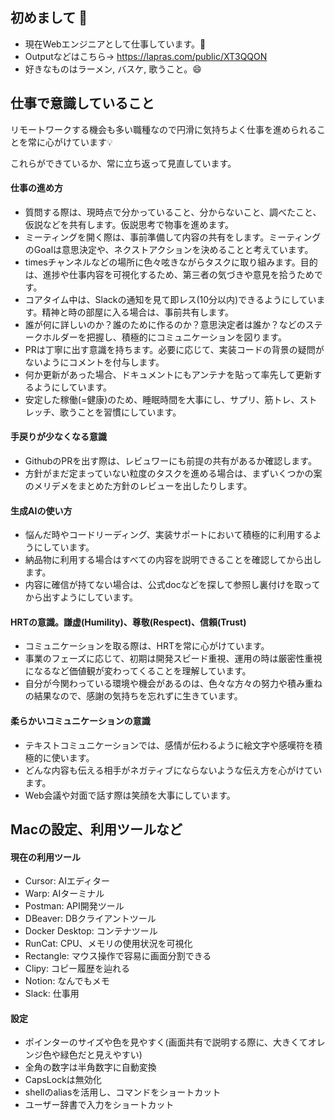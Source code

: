 ## 初めまして 👋
- 現在Webエンジニアとして仕事しています。🔭
- Outputなどはこちら→ https://lapras.com/public/XT3QQON
- 好きなものはラーメン, バスケ, 歌うこと。😄

## 仕事で意識していること
リモートワークする機会も多い職種なので円滑に気持ちよく仕事を進められることを常に心がけています💡

これらができているか、常に立ち返って見直しています。

#### 仕事の進め方
- 質問する際は、現時点で分かっていること、分からないこと、調べたこと、仮説などを共有します。仮説思考で物事を進めます。
- ミーティングを開く際は、事前準備して内容の共有をします。ミーティングのGoalは意思決定や、ネクストアクションを決めることと考えています。
- timesチャンネルなどの場所に色々呟きながらタスクに取り組みます。目的は、進捗や仕事内容を可視化するため、第三者の気づきや意見を拾うためです。
- コアタイム中は、Slackの通知を見て即レス(10分以内)できるようにしています。精神と時の部屋に入る場合は、事前共有します。
- 誰が何に詳しいのか？誰のために作るのか？意思決定者は誰か？などのステークホルダーを把握し、積極的にコミュニケーションを図ります。
- PRは丁寧に出す意識を持ちます。必要に応じて、実装コードの背景の疑問がないようにコメントを付与します。
- 何か更新があった場合、ドキュメントにもアンテナを貼って率先して更新するようにしています。
- 安定した稼働(=健康)のため、睡眠時間を大事にし、サプリ、筋トレ、ストレッチ、歌うことを習慣にしています。

#### 手戻りが少なくなる意識
- GithubのPRを出す際は、レビュワーにも前提の共有があるか確認します。
- 方針がまだ定まっていない粒度のタスクを進める場合は、まずいくつかの案のメリデメをまとめた方針のレビューを出したりします。

#### 生成AIの使い方
- 悩んだ時やコードリーディング、実装サポートにおいて積極的に利用するようにしています。
- 納品物に利用する場合はすべての内容を説明できることを確認してから出します。
- 内容に確信が持てない場合は、公式docなどを探して参照し裏付けを取ってから出すようにしています。

#### HRTの意識。謙虚(Humility)、尊敬(Respect)、信頼(Trust)
- コミュニケーションを取る際は、HRTを常に心がけています。
- 事業のフェーズに応じて、初期は開発スピード重視、運用の時は厳密性重視になるなど価値観が変わってくることを理解しています。
- 自分が今関わっている環境や機会があるのは、色々な方々の努力や積み重ねの結果なので、感謝の気持ちを忘れずに生きています。

#### 柔らかいコミュニケーションの意識
- テキストコミュニケーションでは、感情が伝わるように絵文字や感嘆符を積極的に使います。
- どんな内容も伝える相手がネガティブにならないような伝え方を心がけています。
- Web会議や対面で話す際は笑顔を大事にしています。

## Macの設定、利用ツールなど
#### 現在の利用ツール
- Cursor: AIエディター
- Warp: AIターミナル
- Postman: API開発ツール
- DBeaver: DBクライアントツール
- Docker Desktop: コンテナツール
- RunCat: CPU、メモリの使用状況を可視化
- Rectangle: マウス操作で容易に画面分割できる
- Clipy: コピー履歴を辿れる
- Notion: なんでもメモ
- Slack: 仕事用

#### 設定
- ポインターのサイズや色を見やすく(画面共有で説明する際に、大きくてオレンジ色や緑色だと見えやすい)
- 全角の数字は半角数字に自動変換
- CapsLockは無効化
- shellのaliasを活用し、コマンドをショートカット
- ユーザー辞書で入力をショートカット

